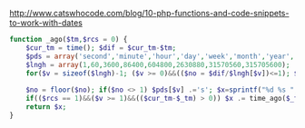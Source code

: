 
http://www.catswhocode.com/blog/10-php-functions-and-code-snippets-to-work-with-dates
``` php
function _ago($tm,$rcs = 0) {  
	$cur_tm = time(); $dif = $cur_tm-$tm;  
	$pds = array('second','minute','hour','day','week','month','year','decade');  
	$lngh = array(1,60,3600,86400,604800,2630880,31570560,315705600);  
	for($v = sizeof($lngh)-1; ($v >= 0)&&(($no = $dif/$lngh[$v])<=1); $v--); if($v < 0) $v = 0; $_tm = $cur_tm-($dif%$lngh[$v]);  
	  
	$no = floor($no); if($no <> 1) $pds[$v] .='s'; $x=sprintf("%d %s ",$no,$pds[$v]);  
	if(($rcs == 1)&&($v >= 1)&&(($cur_tm-$_tm) > 0)) $x .= time_ago($_tm);  
	return $x;  
}  
```